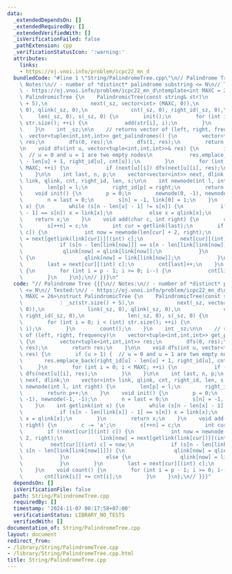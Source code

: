 ```yaml
---
data:
  _extendedDependsOn: []
  _extendedRequiredBy: []
  _extendedVerifiedWith: []
  _isVerificationFailed: false
  _pathExtension: cpp
  _verificationStatusIcon: ':warning:'
  attributes:
    links:
    - https://oj.vnoi.info/problem/icpc22_mn_d
  bundledCode: "#line 1 \"String/PalindromeTree.cpp\"\n// Palindrome Tree {{{\n//\
    \ Notes:\n// - number of *distinct* palindrome substring <= N\n// Tested:\n//\
    \ - https://oj.vnoi.info/problem/icpc22_mn_d\ntemplate<int MAXC = 26>\nstruct\
    \ PalindromicTree {\n    PalindromicTree(const string& str)\n            : _sz(str.size()\
    \ + 5),\n              next(_sz, vector<int> (MAXC, 0)),\n              link(_sz,\
    \ 0), qlink(_sz, 0),\n              cnt(_sz, 0), right_id(_sz, 0),\n         \
    \     len(_sz, 0), s(_sz, 0) {\n        init();\n        for (int i = 0; i < (int)\
    \ str.size(); ++i) {\n            add(str[i], i);\n        }\n        count();\n\
    \    }\n    int _sz;\n\n    // returns vector of (left, right, frequency)\n  \
    \  vector<tuple<int,int,int>> get_palindromes() {\n        vector<tuple<int,int,int>>\
    \ res;\n        dfs(0, res);\n        dfs(1, res);\n        return res;\n    }\n\
    \n    void dfs(int u, vector<tuple<int,int,int>>& res) {\n        if (u > 1) {\
    \  // u = 0 and u = 1 are two empty nodes\n            res.emplace_back(right_id[u]\
    \ - len[u] + 1, right_id[u], cnt[u]);\n        }\n        for (int i = 0; i <\
    \ MAXC; ++i) {\n            if (next[u][i]) dfs(next[u][i], res);\n        }\n\
    \    }\n\n    int last, n, p;\n    vector<vector<int>> next, dlink;\n    vector<int>\
    \ link, qlink, cnt, right_id, len, s;\n\n    int newnode(int l, int right) {\n\
    \        len[p] = l;\n        right_id[p] = right;\n        return p++;\n    }\n\
    \    void init() {\n        p = 0;\n        newnode(0, -1), newnode(-1, -1);\n\
    \        n = last = 0;\n        s[n] = -1, link[0] = 1;\n    }\n    int getlink(int\
    \ x) {\n        while (s[n - len[x] - 1] != s[n]) {\n            if (s[n - len[link[x]]\
    \ - 1] == s[n]) x = link[x];\n            else x = qlink[x];\n        }\n    \
    \    return x;\n    }\n    void add(char c, int right) {\n        c -= 'a';\n\
    \        s[++n] = c;\n        int cur = getlink(last);\n        if (!next[cur][(int)\
    \ c]) {\n            int now = newnode(len[cur] + 2, right);\n            link[now]\
    \ = next[getlink(link[cur])][(int) c];\n            next[cur][(int) c] = now;\n\
    \            if (s[n - len[link[now]]] == s[n - len[link[link[now]]]]) {\n   \
    \             qlink[now] = qlink[link[now]];\n            }\n            else\
    \ {\n                qlink[now] = link[link[now]];\n            }\n        }\n\
    \        last = next[cur][(int) c];\n        cnt[last]++;\n    }\n    void count()\
    \ {\n        for (int i = p - 1; i >= 0; i--) {\n            cnt[link[i]] += cnt[i];\n\
    \        }\n    }\n};\n// }}}\n"
  code: "// Palindrome Tree {{{\n// Notes:\n// - number of *distinct* palindrome substring\
    \ <= N\n// Tested:\n// - https://oj.vnoi.info/problem/icpc22_mn_d\ntemplate<int\
    \ MAXC = 26>\nstruct PalindromicTree {\n    PalindromicTree(const string& str)\n\
    \            : _sz(str.size() + 5),\n              next(_sz, vector<int> (MAXC,\
    \ 0)),\n              link(_sz, 0), qlink(_sz, 0),\n              cnt(_sz, 0),\
    \ right_id(_sz, 0),\n              len(_sz, 0), s(_sz, 0) {\n        init();\n\
    \        for (int i = 0; i < (int) str.size(); ++i) {\n            add(str[i],\
    \ i);\n        }\n        count();\n    }\n    int _sz;\n\n    // returns vector\
    \ of (left, right, frequency)\n    vector<tuple<int,int,int>> get_palindromes()\
    \ {\n        vector<tuple<int,int,int>> res;\n        dfs(0, res);\n        dfs(1,\
    \ res);\n        return res;\n    }\n\n    void dfs(int u, vector<tuple<int,int,int>>&\
    \ res) {\n        if (u > 1) {  // u = 0 and u = 1 are two empty nodes\n     \
    \       res.emplace_back(right_id[u] - len[u] + 1, right_id[u], cnt[u]);\n   \
    \     }\n        for (int i = 0; i < MAXC; ++i) {\n            if (next[u][i])\
    \ dfs(next[u][i], res);\n        }\n    }\n\n    int last, n, p;\n    vector<vector<int>>\
    \ next, dlink;\n    vector<int> link, qlink, cnt, right_id, len, s;\n\n    int\
    \ newnode(int l, int right) {\n        len[p] = l;\n        right_id[p] = right;\n\
    \        return p++;\n    }\n    void init() {\n        p = 0;\n        newnode(0,\
    \ -1), newnode(-1, -1);\n        n = last = 0;\n        s[n] = -1, link[0] = 1;\n\
    \    }\n    int getlink(int x) {\n        while (s[n - len[x] - 1] != s[n]) {\n\
    \            if (s[n - len[link[x]] - 1] == s[n]) x = link[x];\n            else\
    \ x = qlink[x];\n        }\n        return x;\n    }\n    void add(char c, int\
    \ right) {\n        c -= 'a';\n        s[++n] = c;\n        int cur = getlink(last);\n\
    \        if (!next[cur][(int) c]) {\n            int now = newnode(len[cur] +\
    \ 2, right);\n            link[now] = next[getlink(link[cur])][(int) c];\n   \
    \         next[cur][(int) c] = now;\n            if (s[n - len[link[now]]] ==\
    \ s[n - len[link[link[now]]]]) {\n                qlink[now] = qlink[link[now]];\n\
    \            }\n            else {\n                qlink[now] = link[link[now]];\n\
    \            }\n        }\n        last = next[cur][(int) c];\n        cnt[last]++;\n\
    \    }\n    void count() {\n        for (int i = p - 1; i >= 0; i--) {\n     \
    \       cnt[link[i]] += cnt[i];\n        }\n    }\n};\n// }}}"
  dependsOn: []
  isVerificationFile: false
  path: String/PalindromeTree.cpp
  requiredBy: []
  timestamp: '2024-11-07 00:17:58+07:00'
  verificationStatus: LIBRARY_NO_TESTS
  verifiedWith: []
documentation_of: String/PalindromeTree.cpp
layout: document
redirect_from:
- /library/String/PalindromeTree.cpp
- /library/String/PalindromeTree.cpp.html
title: String/PalindromeTree.cpp
---
```

